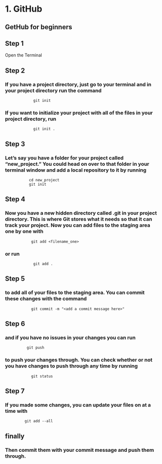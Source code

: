 # 1. GitHub

##  GetHub for beginners

## Step 1 

Open the Terminal

## Step 2

### If you have a project directory, just go to your terminal and in your project directory run the command

                 git init
                 
                 
### If you want to initialize your project with all of the files in your project directory, run
 
                 git init .

## Step 3

### Let’s say you have a folder for your project called “new_project.” You could head on over to that folder in your terminal window and add a local repository to it by running

               cd new_project
               git init
           
## Step 4 

### Now you have a new hidden directory called .git in your project directory. This is where Git stores what it needs so that it can track your project. Now you can add files to the staging area one by one with 

                git add <filename_one>
                
### or run

                 git add .

## Step 5

### to add all of your files to the staging area. You can commit these changes with the command


                git commit -m "<add a commit message here>"
     
## Step 6

### and if you have no issues in your changes you can run

              git push
        
### to push your changes through. You can check whether or not you have changes to push through any time by running              
                
                git status
    
## Step 7    
### If you made some changes, you can update your files on at a time with
        
             git add --all
             
 ## finally
 ### Then commit them with your commit message and push them through.
    
